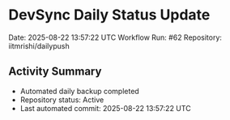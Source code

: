 # DevSync Daily Status Update
Date: 2025-08-22 13:57:22 UTC
Workflow Run: #62
Repository: iitmrishi/dailypush

## Activity Summary
- Automated daily backup completed
- Repository status: Active
- Last automated commit: 2025-08-22 13:57:22 UTC
